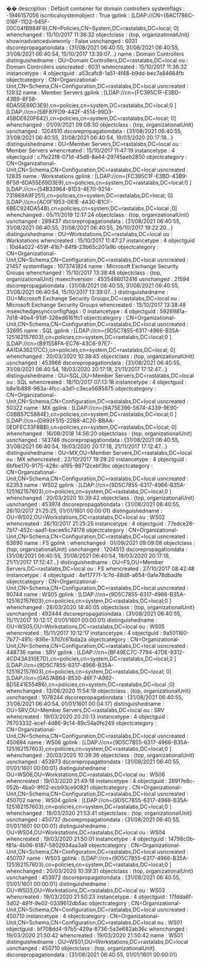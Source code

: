 ��
 
 
 
 d e s c r i p t i o n                         :   D e f a u l t   c o n t a i n e r   f o r   d o m a i n   c o n t r o l l e r s 
 
 s y s t e m f l a g s                         :   - 1 9 4 6 1 5 7 0 5 6 
 
 i s c r i t i c a l s y s t e m o b j e c t   :   T r u e 
 
 g p l i n k                                   :   [ L D A P : / / C N = { 6 A C 1 7 8 6 C - 0 1 6 F - 1 1 D 2 - 9 4 5 F - 0 0 C 0 4 f B 9 8 4 F 9 } , C N = P o l i c i e s , C N = S y s t e m , D C = r a s t a l a b s , D C = l o c a l ; 
 
                                                   0 ] 
 
 w h e n c h a n g e d                         :   1 5 / 1 0 / 2 0 1 7   1 1 : 3 6 : 3 2 
 
 o b j e c t c l a s s                         :   { t o p ,   o r g a n i z a t i o n a l U n i t } 
 
 s h o w i n a d v a n c e d v i e w o n l y   :   F a l s e 
 
 u s n c h a n g e d                           :   6 0 3 1 
 
 d s c o r e p r o p a g a t i o n d a t a     :   { 3 1 / 0 8 / 2 0 2 1   0 6 : 4 0 : 5 5 ,   3 1 / 0 8 / 2 0 2 1   0 6 : 4 0 : 5 5 ,   3 1 / 0 8 / 2 0 2 1   0 6 : 4 0 : 5 4 ,   1 5 / 1 0 / 2 0 1 7   1 3 : 3 9 : 0 7 . . . } 
 
 n a m e                                       :   D o m a i n   C o n t r o l l e r s 
 
 d i s t i n g u i s h e d n a m e             :   O U = D o m a i n   C o n t r o l l e r s , D C = r a s t a l a b s , D C = l o c a l 
 
 o u                                           :   D o m a i n   C o n t r o l l e r s 
 
 u s n c r e a t e d                           :   6 0 3 1 
 
 w h e n c r e a t e d                         :   1 5 / 1 0 / 2 0 1 7   1 1 : 3 6 : 3 2 
 
 i n s t a n c e t y p e                       :   4 
 
 o b j e c t g u i d                           :   a 5 3 c a f c 8 - 1 a 5 1 - 4 f 4 8 - b 9 d d - b e c 7 a 8 4 6 6 4 f b 
 
 o b j e c t c a t e g o r y                   :   C N = O r g a n i z a t i o n a l - U n i t , C N = S c h e m a , C N = C o n f i g u r a t i o n , D C = r a s t a l a b s , D C = l o c a l 
 
 
 
 u s n c r e a t e d                         :   1 2 8 3 2 
 
 n a m e                                     :   M e m b e r   S e r v e r s 
 
 g p l i n k                                 :   [ L D A P : / / c n = { F C 3 9 5 C 1 F - E 3 B D - 4 3 B 9 - 8 F 5 8 - 6 D A 5 5 E 6 9 D 3 E 9 } , c n = p o l i c i e s , c n = s y s t e m , D C = r a s t a l a b s , D C = l o c a l ; 0 
 
                                                 ] [ L D A P : / / c n = { 5 8 F 8 7 F D 9 - 4 4 2 F - 4 5 1 4 - 9 9 D 3 - 4 5 B D E 6 2 0 F 6 4 2 } , c n = p o l i c i e s , c n = s y s t e m , D C = r a s t a l a b s , D C = l o c a l ; 
 
                                                 0 ] 
 
 w h e n c h a n g e d                       :   0 1 / 0 9 / 2 0 2 1   0 9 : 0 8 : 3 0 
 
 o b j e c t c l a s s                       :   { t o p ,   o r g a n i z a t i o n a l U n i t } 
 
 u s n c h a n g e d                         :   1 2 0 4 5 1 0 
 
 d s c o r e p r o p a g a t i o n d a t a   :   { 3 1 / 0 8 / 2 0 2 1   0 6 : 4 0 : 5 5 ,   3 1 / 0 8 / 2 0 2 1   0 6 : 4 0 : 5 5 ,   3 1 / 0 8 / 2 0 2 1   0 6 : 4 0 : 5 4 ,   1 9 / 0 3 / 2 0 2 0   2 0 : 1 7 : 1 8 . . . } 
 
 d i s t i n g u i s h e d n a m e           :   O U = M e m b e r   S e r v e r s , D C = r a s t a l a b s , D C = l o c a l 
 
 o u                                         :   M e m b e r   S e r v e r s 
 
 w h e n c r e a t e d                       :   1 5 / 1 0 / 2 0 1 7   1 1 : 4 7 : 1 9 
 
 i n s t a n c e t y p e                     :   4 
 
 o b j e c t g u i d                         :   c 7 f e 2 2 f 8 - 0 7 1 d - 4 5 d 8 - 8 a 4 4 - 2 9 7 4 5 a e b 2 8 5 0 
 
 o b j e c t c a t e g o r y                 :   C N = O r g a n i z a t i o n a l - U n i t , C N = S c h e m a , C N = C o n f i g u r a t i o n , D C = r a s t a l a b s , D C = l o c a l 
 
 
 
 u s n c r e a t e d                         :   1 2 8 3 5 
 
 n a m e                                     :   W o r k s t a t i o n s 
 
 g p l i n k                                 :   [ L D A P : / / c n = { F C 3 9 5 C 1 F - E 3 B D - 4 3 B 9 - 8 F 5 8 - 6 D A 5 5 E 6 9 D 3 E 9 } , c n = p o l i c i e s , c n = s y s t e m , D C = r a s t a l a b s , D C = l o c a l ; 0 
 
                                                 ] [ L D A P : / / c n = { 5 4 B 3 3 9 6 4 - 8 1 D 3 - 4 E 7 0 - 9 2 1 4 - 7 3 1 9 6 9 A 9 F 2 5 1 } , c n = p o l i c i e s , c n = s y s t e m , D C = r a s t a l a b s , D C = l o c a l ; 
 
                                                 0 ] [ L D A P : / / c n = { A C 0 F 1 9 5 3 - 0 6 1 E - 4 A 3 0 - B 1 C F - 6 B E C 9 2 4 D A 5 4 B } , c n = p o l i c i e s , c n = s y s t e m , D C = r a s t a l a b s , D C = l o c a l 
 
                                                 ; 0 ] 
 
 w h e n c h a n g e d                       :   0 5 / 1 1 / 2 0 1 9   1 2 : 1 7 : 2 4 
 
 o b j e c t c l a s s                       :   { t o p ,   o r g a n i z a t i o n a l U n i t } 
 
 u s n c h a n g e d                         :   2 8 9 4 3 7 
 
 d s c o r e p r o p a g a t i o n d a t a   :   { 3 1 / 0 8 / 2 0 2 1   0 6 : 4 0 : 5 5 ,   3 1 / 0 8 / 2 0 2 1   0 6 : 4 0 : 5 5 ,   3 1 / 0 8 / 2 0 2 1   0 6 : 4 0 : 5 5 ,   2 6 / 1 0 / 2 0 1 7   1 9 : 2 2 : 2 0 . . . } 
 
 d i s t i n g u i s h e d n a m e           :   O U = W o r k s t a t i o n s , D C = r a s t a l a b s , D C = l o c a l 
 
 o u                                         :   W o r k s t a t i o n s 
 
 w h e n c r e a t e d                       :   1 5 / 1 0 / 2 0 1 7   1 1 : 4 7 : 2 7 
 
 i n s t a n c e t y p e                     :   4 
 
 o b j e c t g u i d                         :   1 0 d 4 a 0 2 2 - 4 5 9 f - 4 1 b 7 - 8 4 f 9 - 2 3 b 6 5 c 2 0 1 a 9 b 
 
 o b j e c t c a t e g o r y                 :   C N = O r g a n i z a t i o n a l - U n i t , C N = S c h e m a , C N = C o n f i g u r a t i o n , D C = r a s t a l a b s , D C = l o c a l 
 
 
 
 u s n c r e a t e d                                 :   2 1 4 5 7 
 
 s y s t e m f l a g s                               :   1 0 7 3 7 4 1 8 2 4 
 
 n a m e                                             :   M i c r o s o f t   E x c h a n g e   S e c u r i t y   G r o u p s 
 
 w h e n c h a n g e d                               :   1 5 / 1 0 / 2 0 1 7   1 3 : 3 8 : 4 8 
 
 o b j e c t c l a s s                               :   { t o p ,   o r g a n i z a t i o n a l U n i t } 
 
 m s e x c h v e r s i o n                           :   4 5 3 5 4 8 6 0 1 2 4 1 6 
 
 u s n c h a n g e d                                 :   2 1 5 9 4 
 
 d s c o r e p r o p a g a t i o n d a t a           :   { 3 1 / 0 8 / 2 0 2 1   0 6 : 4 0 : 5 5 ,   3 1 / 0 8 / 2 0 2 1   0 6 : 4 0 : 5 5 ,   3 1 / 0 8 / 2 0 2 1   0 6 : 4 0 : 5 4 ,   1 5 / 1 0 / 2 0 1 7   1 3 : 3 9 : 0 7 . . . } 
 
 d i s t i n g u i s h e d n a m e                   :   O U = M i c r o s o f t   E x c h a n g e   S e c u r i t y   G r o u p s , D C = r a s t a l a b s , D C = l o c a l 
 
 o u                                                 :   M i c r o s o f t   E x c h a n g e   S e c u r i t y   G r o u p s 
 
 w h e n c r e a t e d                               :   1 5 / 1 0 / 2 0 1 7   1 3 : 3 8 : 4 8 
 
 m s e x c h e d g e s y n c c o n f i g f l a g s   :   0 
 
 i n s t a n c e t y p e                             :   4 
 
 o b j e c t g u i d                                 :   5 9 2 6 9 8 1 a - 7 d 1 8 - 4 0 e 4 - 9 1 d f - 3 2 6 e d 6 1 6 1 f c 1 
 
 o b j e c t c a t e g o r y                         :   C N = O r g a n i z a t i o n a l - U n i t , C N = S c h e m a , C N = C o n f i g u r a t i o n , D C = r a s t a l a b s , D C = l o c a l 
 
 
 
 u s n c r e a t e d                         :   3 2 6 9 5 
 
 n a m e                                     :   S Q L 
 
 g p l i n k                                 :   [ L D A P : / / c n = { 9 D 5 C 7 8 5 5 - 6 3 1 7 - 4 9 6 6 - B 3 5 A - 1 2 5 1 6 2 1 5 7 6 0 3 } , c n = p o l i c i e s , c n = s y s t e m , D C = r a s t a l a b s , D C = l o c a l ; 0 
 
                                                 ] [ L D A P : / / c n = { B 9 1 5 5 8 F A - E C 7 6 - 4 3 C 6 - 9 7 E 7 - A A 1 D A 3 6 2 1 7 C C } , c n = p o l i c i e s , c n = s y s t e m , D C = r a s t a l a b s , D C = l o c a l ; 
 
                                                 0 ] 
 
 w h e n c h a n g e d                       :   2 0 / 0 3 / 2 0 2 0   1 0 : 3 8 : 4 5 
 
 o b j e c t c l a s s                       :   { t o p ,   o r g a n i z a t i o n a l U n i t } 
 
 u s n c h a n g e d                         :   4 5 3 9 6 6 
 
 d s c o r e p r o p a g a t i o n d a t a   :   { 3 1 / 0 8 / 2 0 2 1   0 6 : 4 0 : 5 5 ,   3 1 / 0 8 / 2 0 2 1   0 6 : 4 0 : 5 4 ,   1 9 / 0 3 / 2 0 2 0   2 0 : 1 7 : 1 8 ,   2 1 / 1 1 / 2 0 1 7   1 7 : 1 2 : 4 7 . . . } 
 
 d i s t i n g u i s h e d n a m e           :   O U = S Q L , O U = M e m b e r   S e r v e r s , D C = r a s t a l a b s , D C = l o c a l 
 
 o u                                         :   S Q L 
 
 w h e n c r e a t e d                       :   1 8 / 1 0 / 2 0 1 7   0 7 : 1 3 : 1 8 
 
 i n s t a n c e t y p e                     :   4 
 
 o b j e c t g u i d                         :   b 8 e 1 b 8 8 8 - 9 6 3 a - 4 f c c - a 3 d 1 - c 3 e c a 5 6 8 5 8 7 5 
 
 o b j e c t c a t e g o r y                 :   C N = O r g a n i z a t i o n a l - U n i t , C N = S c h e m a , C N = C o n f i g u r a t i o n , D C = r a s t a l a b s , D C = l o c a l 
 
 
 
 u s n c r e a t e d                         :   5 0 3 2 2 
 
 n a m e                                     :   M X 
 
 g p l i n k                                 :   [ L D A P : / / c n = { 9 A 7 5 E 3 9 6 - 5 6 7 4 - 4 3 3 9 - 9 E 9 0 - C 0 B B 5 7 C 5 8 8 4 E } , c n = p o l i c i e s , c n = s y s t e m , D C = r a s t a l a b s , D C = l o c a l ; 0 
 
                                                 ] [ L D A P : / / c n = { D 8 9 2 F 5 1 5 - 2 2 B 8 - 4 C 2 0 - B B A A - 0 E D F E C 3 3 F B B B } , c n = p o l i c i e s , c n = s y s t e m , D C = r a s t a l a b s , D C = l o c a l ; 
 
                                                 0 ] 
 
 w h e n c h a n g e d                       :   1 6 / 0 8 / 2 0 1 8   1 4 : 5 6 : 2 0 
 
 o b j e c t c l a s s                       :   { t o p ,   o r g a n i z a t i o n a l U n i t } 
 
 u s n c h a n g e d                         :   1 4 3 7 4 6 
 
 d s c o r e p r o p a g a t i o n d a t a   :   { 3 1 / 0 8 / 2 0 2 1   0 6 : 4 0 : 5 5 ,   3 1 / 0 8 / 2 0 2 1   0 6 : 4 0 : 5 4 ,   1 9 / 0 3 / 2 0 2 0   2 0 : 1 7 : 1 8 ,   2 1 / 1 1 / 2 0 1 7   1 7 : 1 2 : 4 7 . . . } 
 
 d i s t i n g u i s h e d n a m e           :   O U = M X , O U = M e m b e r   S e r v e r s , D C = r a s t a l a b s , D C = l o c a l 
 
 o u                                         :   M X 
 
 w h e n c r e a t e d                       :   2 2 / 1 0 / 2 0 1 7   1 9 : 2 9 : 2 0 
 
 i n s t a n c e t y p e                     :   4 
 
 o b j e c t g u i d                         :   6 b f b e 1 7 0 - 9 1 7 5 - 4 2 8 c - a 1 9 5 - 9 8 7 1 2 c e b f 3 b c 
 
 o b j e c t c a t e g o r y                 :   C N = O r g a n i z a t i o n a l - U n i t , C N = S c h e m a , C N = C o n f i g u r a t i o n , D C = r a s t a l a b s , D C = l o c a l 
 
 
 
 u s n c r e a t e d                         :   6 2 3 5 3 
 
 n a m e                                     :   W S 0 2 
 
 g p l i n k                                 :   [ L D A P : / / c n = { 9 D 5 C 7 8 5 5 - 6 3 1 7 - 4 9 6 6 - B 3 5 A - 1 2 5 1 6 2 1 5 7 6 0 3 } , c n = p o l i c i e s , c n = s y s t e m , D C = r a s t a l a b s , D C = l o c a l ; 0 
 
                                                 ] 
 
 w h e n c h a n g e d                       :   2 0 / 0 3 / 2 0 2 0   1 0 : 3 9 : 4 2 
 
 o b j e c t c l a s s                       :   { t o p ,   o r g a n i z a t i o n a l U n i t } 
 
 u s n c h a n g e d                         :   4 5 3 9 7 4 
 
 d s c o r e p r o p a g a t i o n d a t a   :   { 3 1 / 0 8 / 2 0 2 1   0 6 : 4 0 : 5 5 ,   2 6 / 1 0 / 2 0 1 7   2 1 : 2 5 : 2 5 ,   0 1 / 0 1 / 1 6 0 1   0 0 : 0 0 : 0 1 } 
 
 d i s t i n g u i s h e d n a m e           :   O U = W S 0 2 , O U = W o r k s t a t i o n s , D C = r a s t a l a b s , D C = l o c a l 
 
 o u                                         :   W S 0 2 
 
 w h e n c r e a t e d                       :   2 6 / 1 0 / 2 0 1 7   2 1 : 2 5 : 2 5 
 
 i n s t a n c e t y p e                     :   4 
 
 o b j e c t g u i d                         :   7 7 e d c e 2 8 - 7 b 1 7 - 4 5 2 c - a a d 1 - b a c e e 5 c 7 4 1 7 8 
 
 o b j e c t c a t e g o r y                 :   C N = O r g a n i z a t i o n a l - U n i t , C N = S c h e m a , C N = C o n f i g u r a t i o n , D C = r a s t a l a b s , D C = l o c a l 
 
 
 
 u s n c r e a t e d                         :   6 3 6 9 0 
 
 n a m e                                     :   F S 
 
 g p l i n k                                 :     
 
 w h e n c h a n g e d                       :   0 1 / 0 9 / 2 0 2 1   0 9 : 0 9 : 0 8 
 
 o b j e c t c l a s s                       :   { t o p ,   o r g a n i z a t i o n a l U n i t } 
 
 u s n c h a n g e d                         :   1 2 0 4 5 1 3 
 
 d s c o r e p r o p a g a t i o n d a t a   :   { 3 1 / 0 8 / 2 0 2 1   0 6 : 4 0 : 5 5 ,   3 1 / 0 8 / 2 0 2 1   0 6 : 4 0 : 5 4 ,   1 9 / 0 3 / 2 0 2 0   2 0 : 1 7 : 1 8 ,   2 1 / 1 1 / 2 0 1 7   1 7 : 1 2 : 4 7 . . . } 
 
 d i s t i n g u i s h e d n a m e           :   O U = F S , O U = M e m b e r   S e r v e r s , D C = r a s t a l a b s , D C = l o c a l 
 
 o u                                         :   F S 
 
 w h e n c r e a t e d                       :   2 7 / 1 0 / 2 0 1 7   0 8 : 4 2 : 4 8 
 
 i n s t a n c e t y p e                     :   4 
 
 o b j e c t g u i d                         :   4 e f 1 7 7 7 f - 1 c 7 d - 4 8 d 8 - a 6 5 4 - 0 a f e 7 8 d b a d f e 
 
 o b j e c t c a t e g o r y                 :   C N = O r g a n i z a t i o n a l - U n i t , C N = S c h e m a , C N = C o n f i g u r a t i o n , D C = r a s t a l a b s , D C = l o c a l 
 
 
 
 u s n c r e a t e d                         :   9 0 7 4 4 
 
 n a m e                                     :   W S 0 5 
 
 g p l i n k                                 :   [ L D A P : / / c n = { 9 D 5 C 7 8 5 5 - 6 3 1 7 - 4 9 6 6 - B 3 5 A - 1 2 5 1 6 2 1 5 7 6 0 3 } , c n = p o l i c i e s , c n = s y s t e m , D C = r a s t a l a b s , D C = l o c a l ; 0 
 
                                                 ] 
 
 w h e n c h a n g e d                       :   2 8 / 0 3 / 2 0 2 0   1 4 : 4 0 : 0 5 
 
 o b j e c t c l a s s                       :   { t o p ,   o r g a n i z a t i o n a l U n i t } 
 
 u s n c h a n g e d                         :   4 9 2 4 4 4 
 
 d s c o r e p r o p a g a t i o n d a t a   :   { 3 1 / 0 8 / 2 0 2 1   0 6 : 4 0 : 5 5 ,   1 5 / 1 1 / 2 0 1 7   1 0 : 1 2 : 1 7 ,   0 1 / 0 1 / 1 6 0 1   0 0 : 0 0 : 0 1 } 
 
 d i s t i n g u i s h e d n a m e           :   O U = W S 0 5 , O U = W o r k s t a t i o n s , D C = r a s t a l a b s , D C = l o c a l 
 
 o u                                         :   W S 0 5 
 
 w h e n c r e a t e d                       :   1 5 / 1 1 / 2 0 1 7   1 0 : 1 2 : 1 7 
 
 i n s t a n c e t y p e                     :   4 
 
 o b j e c t g u i d                         :   9 a 5 0 1 1 6 0 - 7 b 7 7 - 4 9 1 c - 9 3 6 e - 3 7 d 7 c 6 1 b d a 2 a 
 
 o b j e c t c a t e g o r y                 :   C N = O r g a n i z a t i o n a l - U n i t , C N = S c h e m a , C N = C o n f i g u r a t i o n , D C = r a s t a l a b s , D C = l o c a l 
 
 
 
 u s n c r e a t e d                         :   4 4 8 7 3 6 
 
 n a m e                                     :   S R V 
 
 g p l i n k                                 :   [ L D A P : / / c n = { B F 4 9 E C 7 C - 7 7 9 4 - 4 7 D E - 9 3 1 2 - 4 C D 4 3 A 3 1 0 E 7 D } , c n = p o l i c i e s , c n = s y s t e m , D C = r a s t a l a b s , D C = l o c a l ; 2 
 
                                                 ] [ L D A P : / / c n = { 9 D 5 C 7 8 5 5 - 6 3 1 7 - 4 9 6 6 - B 3 5 A - 1 2 5 1 6 2 1 5 7 6 0 3 } , c n = p o l i c i e s , c n = s y s t e m , D C = r a s t a l a b s , D C = l o c a l ; 
 
                                                 0 ] [ L D A P : / / c n = { 0 A 5 7 A B 6 4 - 8 5 3 0 - 4 6 F 7 - A 9 8 2 - 8 D 5 E 4 1 E 5 5 4 B 6 } , c n = p o l i c i e s , c n = s y s t e m , D C = r a s t a l a b s , D C = l o c a l 
 
                                                 ; 0 ] 
 
 w h e n c h a n g e d                       :   1 3 / 0 8 / 2 0 2 0   1 1 : 5 4 : 1 9 
 
 o b j e c t c l a s s                       :   { t o p ,   o r g a n i z a t i o n a l U n i t } 
 
 u s n c h a n g e d                         :   1 0 7 8 2 4 4 
 
 d s c o r e p r o p a g a t i o n d a t a   :   { 3 1 / 0 8 / 2 0 2 1   0 6 : 4 0 : 5 5 ,   3 1 / 0 8 / 2 0 2 1   0 6 : 4 0 : 5 4 ,   0 1 / 0 1 / 1 6 0 1   0 0 : 0 4 : 1 7 } 
 
 d i s t i n g u i s h e d n a m e           :   O U = S R V , O U = M e m b e r   S e r v e r s , D C = r a s t a l a b s , D C = l o c a l 
 
 o u                                         :   S R V 
 
 w h e n c r e a t e d                       :   1 9 / 0 3 / 2 0 2 0   2 0 : 2 0 : 1 3 
 
 i n s t a n c e t y p e                     :   4 
 
 o b j e c t g u i d                         :   7 6 7 0 3 3 3 2 - e c e f - 4 d 8 6 - 9 c 1 4 - 8 9 c 5 4 a 0 f e 2 4 9 
 
 o b j e c t c a t e g o r y                 :   C N = O r g a n i z a t i o n a l - U n i t , C N = S c h e m a , C N = C o n f i g u r a t i o n , D C = r a s t a l a b s , D C = l o c a l 
 
 
 
 u s n c r e a t e d                         :   4 5 0 6 9 4 
 
 n a m e                                     :   W S 0 6 
 
 g p l i n k                                 :   [ L D A P : / / c n = { 9 D 5 C 7 8 5 5 - 6 3 1 7 - 4 9 6 6 - B 3 5 A - 1 2 5 1 6 2 1 5 7 6 0 3 } , c n = p o l i c i e s , c n = s y s t e m , D C = r a s t a l a b s , D C = l o c a l ; 0 
 
                                                 ] 
 
 w h e n c h a n g e d                       :   2 0 / 0 3 / 2 0 2 0   1 0 : 3 9 : 3 6 
 
 o b j e c t c l a s s                       :   { t o p ,   o r g a n i z a t i o n a l U n i t } 
 
 u s n c h a n g e d                         :   4 5 3 9 7 3 
 
 d s c o r e p r o p a g a t i o n d a t a   :   { 3 1 / 0 8 / 2 0 2 1   0 6 : 4 0 : 5 5 ,   0 1 / 0 1 / 1 6 0 1   0 0 : 0 0 : 0 1 } 
 
 d i s t i n g u i s h e d n a m e           :   O U = W S 0 6 , O U = W o r k s t a t i o n s , D C = r a s t a l a b s , D C = l o c a l 
 
 o u                                         :   W S 0 6 
 
 w h e n c r e a t e d                       :   1 9 / 0 3 / 2 0 2 0   2 1 : 4 9 : 1 8 
 
 i n s t a n c e t y p e                     :   4 
 
 o b j e c t g u i d                         :   2 8 9 1 7 e 8 c - 0 5 2 b - 4 b a 0 - 9 f 0 2 - e c b 9 3 c e 9 0 8 2 1 
 
 o b j e c t c a t e g o r y                 :   C N = O r g a n i z a t i o n a l - U n i t , C N = S c h e m a , C N = C o n f i g u r a t i o n , D C = r a s t a l a b s , D C = l o c a l 
 
 
 
 u s n c r e a t e d                         :   4 5 0 7 0 2 
 
 n a m e                                     :   W S 0 4 
 
 g p l i n k                                 :   [ L D A P : / / c n = { 9 D 5 C 7 8 5 5 - 6 3 1 7 - 4 9 6 6 - B 3 5 A - 1 2 5 1 6 2 1 5 7 6 0 3 } , c n = p o l i c i e s , c n = s y s t e m , D C = r a s t a l a b s , D C = l o c a l ; 0 
 
                                                 ] 
 
 w h e n c h a n g e d                       :   1 9 / 0 3 / 2 0 2 0   2 1 : 5 3 : 4 1 
 
 o b j e c t c l a s s                       :   { t o p ,   o r g a n i z a t i o n a l U n i t } 
 
 u s n c h a n g e d                         :   4 5 0 7 3 7 
 
 d s c o r e p r o p a g a t i o n d a t a   :   { 3 1 / 0 8 / 2 0 2 1   0 6 : 4 0 : 5 5 ,   0 1 / 0 1 / 1 6 0 1   0 0 : 0 0 : 0 1 } 
 
 d i s t i n g u i s h e d n a m e           :   O U = W S 0 4 , O U = W o r k s t a t i o n s , D C = r a s t a l a b s , D C = l o c a l 
 
 o u                                         :   W S 0 4 
 
 w h e n c r e a t e d                       :   1 9 / 0 3 / 2 0 2 0   2 1 : 5 0 : 0 1 
 
 i n s t a n c e t y p e                     :   4 
 
 o b j e c t g u i d                         :   1 4 7 9 8 c 0 b - f 8 1 a - 4 b 0 6 - 8 1 8 7 - 5 8 0 2 9 3 4 a a 3 a 9 
 
 o b j e c t c a t e g o r y                 :   C N = O r g a n i z a t i o n a l - U n i t , C N = S c h e m a , C N = C o n f i g u r a t i o n , D C = r a s t a l a b s , D C = l o c a l 
 
 
 
 u s n c r e a t e d                         :   4 5 0 7 0 7 
 
 n a m e                                     :   W S 0 3 
 
 g p l i n k                                 :   [ L D A P : / / c n = { 9 D 5 C 7 8 5 5 - 6 3 1 7 - 4 9 6 6 - B 3 5 A - 1 2 5 1 6 2 1 5 7 6 0 3 } , c n = p o l i c i e s , c n = s y s t e m , D C = r a s t a l a b s , D C = l o c a l ; 0 
 
                                                 ] 
 
 w h e n c h a n g e d                       :   2 0 / 0 3 / 2 0 2 0   1 0 : 3 9 : 3 1 
 
 o b j e c t c l a s s                       :   { t o p ,   o r g a n i z a t i o n a l U n i t } 
 
 u s n c h a n g e d                         :   4 5 3 9 7 2 
 
 d s c o r e p r o p a g a t i o n d a t a   :   { 3 1 / 0 8 / 2 0 2 1   0 6 : 4 0 : 5 5 ,   0 1 / 0 1 / 1 6 0 1   0 0 : 0 0 : 0 1 } 
 
 d i s t i n g u i s h e d n a m e           :   O U = W S 0 3 , O U = W o r k s t a t i o n s , D C = r a s t a l a b s , D C = l o c a l 
 
 o u                                         :   W S 0 3 
 
 w h e n c r e a t e d                       :   1 9 / 0 3 / 2 0 2 0   2 1 : 5 0 : 2 3 
 
 i n s t a n c e t y p e                     :   4 
 
 o b j e c t g u i d                         :   1 7 f d d a 6 f - 3 d 0 2 - 4 9 1 f - 9 e 0 2 - 0 3 3 9 6 1 2 d b 5 a c 
 
 o b j e c t c a t e g o r y                 :   C N = O r g a n i z a t i o n a l - U n i t , C N = S c h e m a , C N = C o n f i g u r a t i o n , D C = r a s t a l a b s , D C = l o c a l 
 
 
 
 u s n c r e a t e d                         :   4 5 0 7 1 0 
 
 i n s t a n c e t y p e                     :   4 
 
 o b j e c t c a t e g o r y                 :   C N = O r g a n i z a t i o n a l - U n i t , C N = S c h e m a , C N = C o n f i g u r a t i o n , D C = r a s t a l a b s , D C = l o c a l 
 
 o u                                         :   W S 0 1 
 
 o b j e c t g u i d                         :   b f 7 0 8 d d 4 - 9 7 b 5 - 4 2 9 a - 8 7 3 6 - 5 a 3 e 6 8 2 a b 3 6 c 
 
 w h e n c h a n g e d                       :   1 9 / 0 3 / 2 0 2 0   2 1 : 5 0 : 4 2 
 
 w h e n c r e a t e d                       :   1 9 / 0 3 / 2 0 2 0   2 1 : 5 0 : 4 2 
 
 n a m e                                     :   W S 0 1 
 
 d i s t i n g u i s h e d n a m e           :   O U = W S 0 1 , O U = W o r k s t a t i o n s , D C = r a s t a l a b s , D C = l o c a l 
 
 u s n c h a n g e d                         :   4 5 0 7 1 0 
 
 o b j e c t c l a s s                       :   { t o p ,   o r g a n i z a t i o n a l U n i t } 
 
 d s c o r e p r o p a g a t i o n d a t a   :   { 3 1 / 0 8 / 2 0 2 1   0 6 : 4 0 : 5 5 ,   0 1 / 0 1 / 1 6 0 1   0 0 : 0 0 : 0 1 } 
 
 
 
 
 
 
 
 